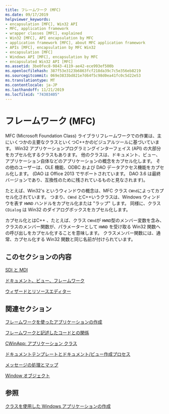 ```yaml
---
title: フレームワーク (MFC)
ms.date: 09/17/2019
helpviewer_keywords:
- encapsulation [MFC], Win32 API
- MFC, application framework
- wrapper classes [MFC], explained
- Win32 [MFC], API encapsulation by MFC
- application framework [MFC], about MFC application framework
- APIs [MFC], encapsulation by MFC Win32
- encapsulation [MFC]
- Windows API [MFC], encapsulation by MFC
- encapsulated Win32 API [MFC]
ms.assetid: 3be0fec8-9843-4119-ae42-ece993ef500b
ms.openlocfilehash: 387f53e3123b6863fcf218da39c7c5e356eb8219
ms.sourcegitcommit: 069e3833bd821e7d64f5c98d0ea41fc0c5d22e53
ms.translationtype: MT
ms.contentlocale: ja-JP
ms.lasthandoff: 11/21/2019
ms.locfileid: "74303405"
---
```

# <a name="framework-mfc"></a>フレームワーク (MFC)

MFC (Microsoft Foundation Class) ライブラリフレームワークでの作業は、主にいくつかの主要なクラスといくつC++かのビジュアルツールに基づいています。 Win32 アプリケーションプログラミングインターフェイス (API) の大部分をカプセル化するクラスもあります。 他のクラスは、ドキュメント、ビュー、アプリケーション自体などのアプリケーションの概念をカプセル化します。 その他のユーザーは、OLE 機能、ODBC および DAO データアクセス機能をカプセル化します。  (DAO は Office 2013 でサポートされています。 DAO 3.6 は最終バージョンであり、互換性のために残されているものと見なされます)。

たとえば、Win32's というウィンドウの概念は、MFC クラス `CWnd`によってカプセル化されています。 つまり、`CWnd` とC++いうクラスは、Windows ウィンドウを表す `HWND` ハンドルをカプセル化または "ラップ" します。 同様に、クラス `CDialog` は Win32 のダイアログボックスをカプセル化します。

カプセル化とはC++ 、たとえば、クラス `CWnd`が `HWND`型のメンバー変数を含み、クラスのメンバー関数が、パラメーターとして `HWND` を受け取る Win32 関数への呼び出しをカプセル化することを意味します。 クラスメンバー関数には、通常、カプセル化する Win32 関数と同じ名前が付けられています。

## <a name="in-this-section"></a>このセクションの内容

[SDI と MDI](../mfc/sdi-and-mdi.md)

[ドキュメント、ビュー、フレームワーク](../mfc/documents-views-and-the-framework.md)

[ウィザードとリソースエディター](../mfc/wizards-and-the-resource-editors.md)

## <a name="in-related-sections"></a>関連セクション

[フレームワークを使ったアプリケーションの作成](../mfc/building-on-the-framework.md)

[フレームワークと記述したコードとの関係](../mfc/how-the-framework-calls-your-code.md)

[CWinApp: アプリケーション クラス](../mfc/cwinapp-the-application-class.md)

[ドキュメントテンプレートとドキュメント/ビュー作成プロセス](../mfc/document-templates-and-the-document-view-creation-process.md)

[メッセージの処理とマップ](../mfc/message-handling-and-mapping.md)

[Window オブジェクト](../mfc/window-objects.md)

## <a name="see-also"></a>参照

[クラスを使用した Windows アプリケーションの作成](../mfc/using-the-classes-to-write-applications-for-windows.md)
